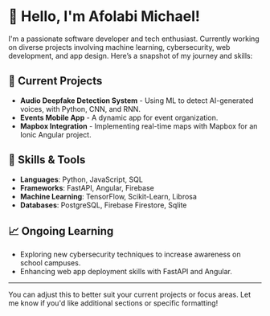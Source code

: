 # 👋 Hello, I'm Afolabi Michael!

I'm a passionate software developer and tech enthusiast. Currently working on diverse projects involving machine learning, cybersecurity, web development, and app design. Here’s a snapshot of my journey and skills:

## 🔭 Current Projects
- **Audio Deepfake Detection System** - Using ML to detect AI-generated voices, with Python, CNN, and RNN.
- **Events Mobile App** - A dynamic app for event organization.
- **Mapbox Integration** - Implementing real-time maps with Mapbox for an Ionic Angular project.

## 🌱 Skills & Tools
- **Languages**: Python, JavaScript, SQL
- **Frameworks**: FastAPI, Angular, Firebase
- **Machine Learning**: TensorFlow, Scikit-Learn, Librosa
- **Databases**: PostgreSQL, Firebase Firestore, Sqlite

## 📈 Ongoing Learning
- Exploring new cybersecurity techniques to increase awareness on school campuses.
- Enhancing web app deployment skills with FastAPI and Angular.

---

You can adjust this to better suit your current projects or focus areas. Let me know if you'd like additional sections or specific formatting!
